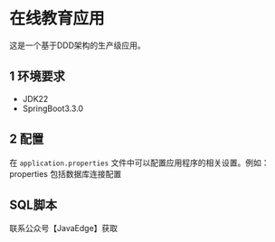 # 在线教育应用

这是一个基于DDD架构的生产级应用。

## 1 环境要求

- JDK22
- SpringBoot3.3.0

## 2 配置

在  `application.properties`  文件中可以配置应用程序的相关设置。例如：
properties
包括数据库连接配置

## SQL脚本
联系公众号【JavaEdge】获取